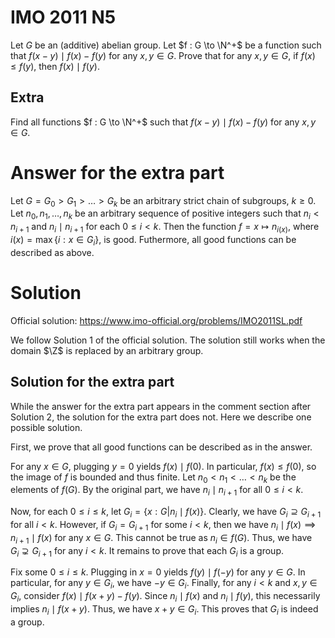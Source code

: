 # IMO 2011 N5

Let $G$ be an (additive) abelian group.
Let $f : G \to \N^+$ be a function such that $f(x - y) \mid f(x) - f(y)$ for any $x, y \in G$.
Prove that for any $x, y \in G$, if $f(x) \leq f(y)$, then $f(x) \mid f(y)$.

## Extra

Find all functions $f : G \to \N^+$ such that $f(x - y) \mid f(x) - f(y)$ for any $x, y \in G$.



# Answer for the extra part

Let $G = G_0 > G_1 > \ldots > G_k$ be an arbitrary strict chain of subgroups, $k \geq 0$.
Let $n_0, n_1, \ldots, n_k$ be an arbitrary sequence of positive integers such that $n_i < n_{i + 1}$ and $n_i \mid n_{i + 1}$ for each $0 \leq i < k$.
Then the function $f = x \mapsto n_{i(x)}$, where $i(x) = \max\{i : x \in G_i\}$, is good.
Futhermore, all good functions can be described as above.



# Solution

Official solution: <https://www.imo-official.org/problems/IMO2011SL.pdf>

We follow Solution 1 of the official solution.
The solution still works when the domain $\Z$ is replaced by an arbitrary group.

## Solution for the extra part

While the answer for the extra part appears in the comment section after Solution 2, the solution for the extra part does not.
Here we describe one possible solution.

First, we prove that all good functions can be described as in the answer.

For any $x \in G$, plugging $y = 0$ yields $f(x) \mid f(0)$.
In particular, $f(x) \leq f(0)$, so the image of $f$ is bounded and thus finite.
Let $n_0 < n_1 < \ldots < n_k$ be the elements of $f(G)$.
By the original part, we have $n_i \mid n_{i + 1}$ for all $0 \leq i < k$.

Now, for each $0 \leq i \leq k$, let $G_i = \{x : G | n_i \mid f(x)\}$.
Clearly, we have $G_i \supseteq G_{i + 1}$ for all $i < k$.
However, if $G_i = G_{i + 1}$ for some $i < k$, then we have $n_i \mid f(x) \implies n_{i + 1} \mid f(x)$ for any $x \in G$.
This cannot be true as $n_i \in f(G)$.
Thus, we have $G_i \supsetneq G_{i + 1}$ for any $i < k$.
It remains to prove that each $G_i$ is a group.

Fix some $0 \leq i \leq k$.
Plugging in $x = 0$ yields $f(y) \mid f(-y)$ for any $y \in G$.
In particular, for any $y \in G_i$, we have $-y \in G_i$.
Finally, for any $i < k$ and $x, y \in G_i$, consider $f(x) \mid f(x + y) - f(y)$.
Since $n_i \mid f(x)$ and $n_i \mid f(y)$, this necessarily implies $n_i \mid f(x + y)$.
Thus, we have $x + y \in G_i$.
This proves that $G_i$ is indeed a group.
